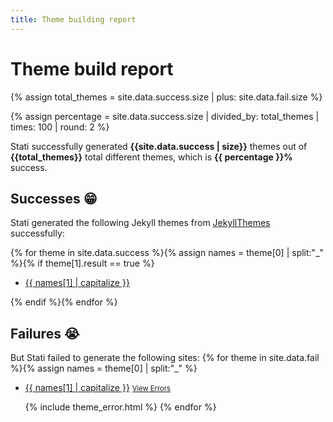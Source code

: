 ```yaml
---
title: Theme building report
---
```


# Theme build report

{% assign total_themes = site.data.success.size | plus: site.data.fail.size %}

{% assign percentage = site.data.success.size | divided_by: total_themes | times: 100 | round: 2 %}

Stati successfully generated **{{site.data.success | size}}** themes out of **{{total_themes}}** total different themes, which is **{{ percentage }}%** success.

## Successes 😁

Stati generated the following Jekyll themes from [JekyllThemes](http://jekyllthemes.org/) successfully: 

{% for theme in site.data.success %}{% assign names = theme[0] | split:"_" %}{% if theme[1].result == true %}
- [{{ names[1] | capitalize }}](https://github.com/{{names[0]}}/{{names[1]}})

{% endif %}{% endfor %}

## Failures 😭

But Stati failed to generate the following sites:
{% for theme in site.data.fail %}{% assign names = theme[0] | split:"_" %}
- [{{ names[1] | capitalize }}](https://github.com/{{names[0]}}/{{names[1]}}) <a href="#" style="font-size: 0.8em" class="view-errors">View Errors</a>
  
  {% include theme_error.html %}
{% endfor %}
